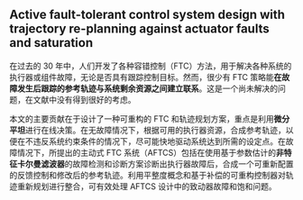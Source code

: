 ## Active fault-tolerant control system design with trajectory re-planning against actuator faults and saturation  



在过去的 30 年中，人们开发了各种容错控制（FTC）方法，用于解决各种系统的执行器或组件故障，无论是否具有跟踪控制目标。然而，很少有 FTC 策略能**在故障发生后跟踪的参考轨迹与系统剩余资源之间建立联系**。这是一个尚未解决的问题，在文献中没有得到很好的考虑。

本文的主要贡献在于设计了一种可重构的 FTC 和轨迹规划方案，重点是利用**微分平坦**进行在线决策。在无故障情况下，根据可用的执行器资源，合成参考轨迹，以便在不违反系统约束条件的情况下，尽可能快地驱动系统达到所需的设定点。在故障情况下，所提出的主动式 FTC 系统（AFTCS）包括在使用基于参数估计的**非特征卡尔曼滤波器**的故障检测和诊断方案诊断出执行器故障后，合成一个可重新配置的反馈控制和修改后的参考轨迹。利用平整度概念和基于补偿的可重构控制器对轨迹重新规划进行整合，可有效处理 AFTCS 设计中的致动器故障和饱和问题。





